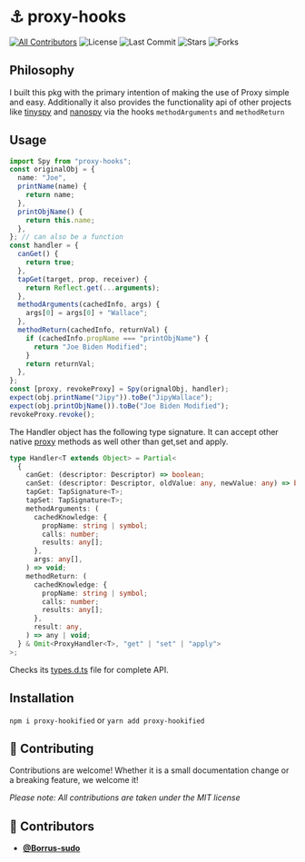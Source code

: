 <!-- DO NOT REMOVE - contributor_list:data:start:["Borrus-sudo"]:end -->

# ⚓ proxy-hooks

[![All Contributors](https://img.shields.io/github/contributors/Borrus-sudo/proxy-hooks?color=orange)](#contributors-)
![License](https://img.shields.io/github/license/Borrus-sudo/proxy-hooks?label=License)
![Last Commit](https://img.shields.io/github/last-commit/Borrus-sudo/proxy-hooks?label=Last%20Commit)
![Stars](https://img.shields.io/github/stars/Borrus-sudo/proxy-hooks)
![Forks](https://img.shields.io/github/forks/Borrus-sudo/proxy-hooks)

## Philosophy

I built this pkg with the primary intention of making the use of Proxy simple and easy. Additionally it also provides the functionality api of other projects like [tinyspy](https://github.com/Aslemammad/tinyspy) and [nanospy](https://github.com/ai/nanospy) via the hooks `methodArguments` and `methodReturn`

## Usage

```ts
import Spy from "proxy-hooks";
const originalObj = {
  name: "Joe",
  printName(name) {
    return name;
  },
  printObjName() {
    return this.name;
  },
}; // can also be a function
const handler = {
  canGet() {
    return true;
  },
  tapGet(target, prop, receiver) {
    return Reflect.get(...arguments);
  },
  methodArguments(cachedInfo, args) {
    args[0] = args[0] + "Wallace";
  },
  methodReturn(cachedInfo, returnVal) {
    if (cachedInfo.propName === "printObjName") {
      return "Joe Biden Modified";
    }
    return returnVal;
  },
};
const [proxy, revokeProxy] = Spy(orignalObj, handler);
expect(obj.printName("Jipy")).toBe("JipyWallace");
expect(obj.printObjName()).toBe("Joe Biden Modified");
revokeProxy.revoke();
```

The Handler object has the following type signature. It can accept other native [proxy](https://developer.mozilla.org/en-US/docs/Web/JavaScript/Reference/Global_Objects/Proxy/Proxy) methods as well other than get,set and apply.

```ts
type Handler<T extends Object> = Partial<
  {
    canGet: (descriptor: Descriptor) => boolean;
    canSet: (descriptor: Descriptor, oldValue: any, newValue: any) => boolean;
    tapGet: TapSignature<T>;
    tapSet: TapSignature<T>;
    methodArguments: (
      cachedKnowledge: {
        propName: string | symbol;
        calls: number;
        results: any[];
      },
      args: any[],
    ) => void;
    methodReturn: (
      cachedKnowledge: {
        propName: string | symbol;
        calls: number;
        results: any[];
      },
      result: any,
    ) => any | void;
  } & Omit<ProxyHandler<T>, "get" | "set" | "apply">
>;
```

Checks its [types.d.ts](https://github.com/Borrus-sudo/proxy-hooks/blob/main/lib/types.d.ts) file for complete API.

## Installation

`npm i proxy-hookified` or `yarn add proxy-hookified`

## 🎉 Contributing

Contributions are welcome! Whether it is a small documentation change or a breaking feature, we welcome it!

_Please note: All contributions are taken under the MIT license_

<!-- prettier-ignore-start -->
<!-- DO NOT REMOVE - contributor_list:start -->
## 👥 Contributors


- **[@Borrus-sudo](https://github.com/Borrus-sudo)**

<!-- DO NOT REMOVE - contributor_list:end -->
<!-- prettier-ignore-end -->
